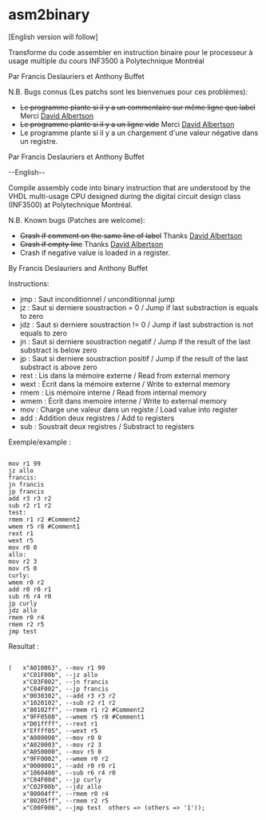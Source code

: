 asm2binary
==========
[English version will follow]

Transforme du code assembler en instruction binaire pour le processeur à usage
multiple du cours INF3500 à Polytechnique Montréal

Par Francis Deslauriers et Anthony Buffet

N.B.
Bugs connus (Les patchs sont les bienvenues pour ces problèmes): 
- ~~Le programme plante  si il y a un commentaire sur même ligne que label~~ Merci [David Albertson](https://github.com/Diastro)
- ~~Le programme plante  si il y a un ligne vide~~ Merci [David Albertson](https://github.com/Diastro)
- Le programme plante  si il y a un chargement d'une valeur négative dans un registre.

Par Francis Deslauriers et Anthony Buffet

--English--

Compile assembly code into binary instruction that are understood by the VHDL multi-usage CPU designed during the digital circuit design class (INF3500) at Polytechnique Montréal.


N.B.
Known bugs (Patches are welcome): 
- ~~Crash if comment on the same line of label~~ Thanks [David Albertson](https://github.com/Diastro)
- ~~Crash if empty line~~ Thanks [David Albertson](https://github.com/Diastro)
- Crash if negative value is loaded in a register.

By Francis Deslauriers and Anthony Buffet


Instructions:
- jmp : Saut inconditionnel / unconditionnal jump	
- jz : Saut si derniere soustraction = 0 / Jump if last substraction is equals to zero	
- jdz : Saut si derniere soustraction != 0 / Jump if last substraction is not equals to zero	
- jn : Saut si derniere soustraction negatif / Jump if the result of the last substract	is below zero
- jp : Saut si derniere soustraction positif / Jump if the result of the last substract	is above zero
- rext : Lis dans la mémoire externe / Read from external memory
- wext : Écrit dans la mémoire externe / Write to external memory
- rmem : Lis mémoire interne / Read from internal memory
- wmem : Écrit dans memoire interne / Write to external memory
- mov : Charge une valeur dans un registe / Load value into register
- add : Addition deux registres / Add to registers
- sub : Soustrait deux registres / Substract to registers

Exemple/example : 
<pre><code>
mov r1 99
jz allo
francis:
jn francis
jp francis
add r3 r3 r2
sub r2 r1 r2
test:
rmem r1 r2 #Comment2
wmem r5 r8 #Comment1
rext r1
wext r5
mov r0 0
allo:
mov r2 3
mov r5 0
curly:
wmem r0 r2
add r0 r0 r1
sub r6 r4 r0
jp curly
jdz allo
rmem r0 r4
rmem r2 r5
jmp test
</code></pre>

Resultat :

<pre><code>
(	x"A010063", --mov r1 99
	x"C01F00b", --jz allo
	x"C03F002", --jn francis
	x"C04F002", --jp francis
	x"0030302", --add r3 r3 r2
	x"1020102", --sub r2 r1 r2
	x"80102ff", --rmem r1 r2 #Comment2
	x"9FF0508", --wmem r5 r8 #Comment1
	x"D01ffff", --rext r1
	x"Effff05", --wext r5
	x"A000000", --mov r0 0
	x"A020003", --mov r2 3
	x"A050000", --mov r5 0
	x"9FF0002", --wmem r0 r2
	x"0000001", --add r0 r0 r1
	x"1060400", --sub r6 r4 r0
	x"C04F00d", --jp curly
	x"C02F00b", --jdz allo
	x"80004ff", --rmem r0 r4
	x"80205ff", --rmem r2 r5
	x"C00F006", --jmp test	others => (others => '1'));
</code></pre>
	
	

